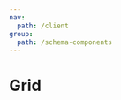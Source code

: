 ```yaml
---
nav:
  path: /client
group:
  path: /schema-components
---
```


# Grid

<code src="./demos/demo1.tsx" />

<code src="./demos/demo2.tsx" />

<code src="./demos/demo3.tsx" />
